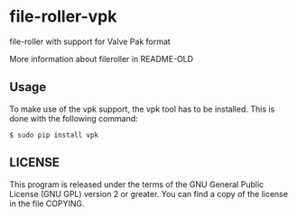 file-roller-vpk
===============

file-roller with support for Valve Pak format

More information about fileroller in README-OLD

## Usage

To make use of the vpk support, the vpk tool has to be installed.
This is done with the following command:

```console
$ sudo pip install vpk
```

## LICENSE

This program is released under the terms of the GNU General Public
License (GNU GPL) version 2 or greater.
You can find a copy of the license in the file COPYING.
